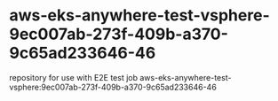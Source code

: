 # aws-eks-anywhere-test-vsphere-9ec007ab-273f-409b-a370-9c65ad233646-46
repository for use with E2E test job aws-eks-anywhere-test-vsphere:9ec007ab-273f-409b-a370-9c65ad233646-46
